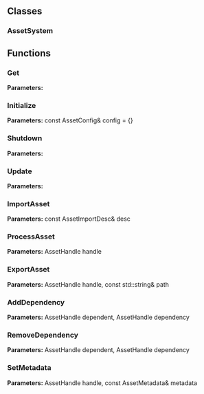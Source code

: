 
## Classes

### AssetSystem




## Functions

### Get



**Parameters:** 

### Initialize



**Parameters:** const AssetConfig& config = {}

### Shutdown



**Parameters:** 

### Update



**Parameters:** 

### ImportAsset



**Parameters:** const AssetImportDesc& desc

### ProcessAsset



**Parameters:** AssetHandle handle

### ExportAsset



**Parameters:** AssetHandle handle, const std::string& path

### AddDependency



**Parameters:** AssetHandle dependent, AssetHandle dependency

### RemoveDependency



**Parameters:** AssetHandle dependent, AssetHandle dependency

### SetMetadata



**Parameters:** AssetHandle handle, const AssetMetadata& metadata
